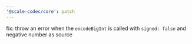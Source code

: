 ```yaml
---
'@scale-codec/core': patch
---
```


fix: throw an error when the `encodeBigInt` is called with `signed: false` and negative number as source
